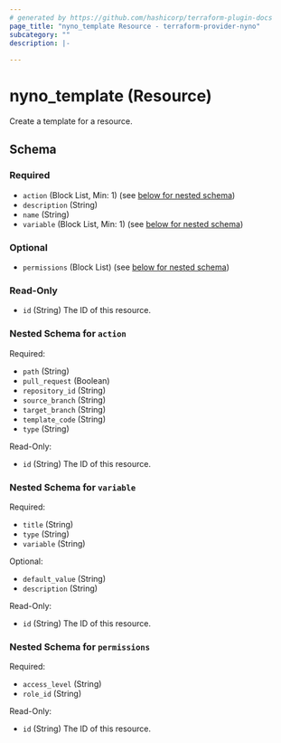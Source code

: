 ```yaml
---
# generated by https://github.com/hashicorp/terraform-plugin-docs
page_title: "nyno_template Resource - terraform-provider-nyno"
subcategory: ""
description: |-
  
---
```


# nyno_template (Resource)
Create a template for a resource.




<!-- schema generated by tfplugindocs -->
## Schema

### Required

- `action` (Block List, Min: 1) (see [below for nested schema](#nestedblock--action))
- `description` (String)
- `name` (String)
- `variable` (Block List, Min: 1) (see [below for nested schema](#nestedblock--variable))

### Optional

- `permissions` (Block List) (see [below for nested schema](#nestedblock--permissions))

### Read-Only

- `id` (String) The ID of this resource.

<a id="nestedblock--action"></a>
### Nested Schema for `action`

Required:

- `path` (String)
- `pull_request` (Boolean)
- `repository_id` (String)
- `source_branch` (String)
- `target_branch` (String)
- `template_code` (String)
- `type` (String)

Read-Only:

- `id` (String) The ID of this resource.


<a id="nestedblock--variable"></a>
### Nested Schema for `variable`

Required:

- `title` (String)
- `type` (String)
- `variable` (String)

Optional:

- `default_value` (String)
- `description` (String)

Read-Only:

- `id` (String) The ID of this resource.


<a id="nestedblock--permissions"></a>
### Nested Schema for `permissions`

Required:

- `access_level` (String)
- `role_id` (String)

Read-Only:

- `id` (String) The ID of this resource.


